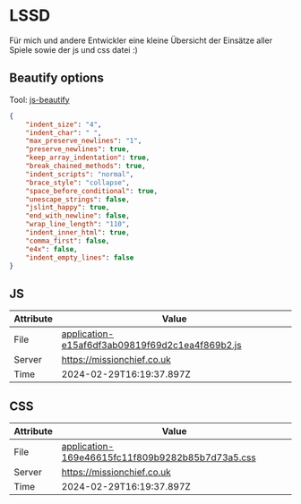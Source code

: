 # LSSD
Für mich und andere Entwickler eine kleine Übersicht der Einsätze aller Spiele sowie der js und css datei :)

<!-- automated -->
## Beautify options
Tool: [js-beautify](https://github.com/beautify-web/js-beautify)
```json
{
    "indent_size": "4",
    "indent_char": " ",
    "max_preserve_newlines": "1",
    "preserve_newlines": true,
    "keep_array_indentation": true,
    "break_chained_methods": true,
    "indent_scripts": "normal",
    "brace_style": "collapse",
    "space_before_conditional": true,
    "unescape_strings": false,
    "jslint_happy": true,
    "end_with_newline": false,
    "wrap_line_length": "110",
    "indent_inner_html": true,
    "comma_first": false,
    "e4x": false,
    "indent_empty_lines": false
}
```

## JS
| Attribute | Value |
| --------- | ----- |
| File      | [application-e15af6df3ab09819f69d2c1ea4f869b2.js](https://missionchief.co.uk/assets/application-e15af6df3ab09819f69d2c1ea4f869b2.js) |
| Server    | https://missionchief.co.uk |
| Time      | 2024-02-29T16:19:37.897Z |

## CSS
| Attribute | Value |
| --------- | ----- |
| File      | [application-169e46615fc11f809b9282b85b7d73a5.css](https://missionchief.co.uk/assets/application-169e46615fc11f809b9282b85b7d73a5.css) |
| Server    | https://missionchief.co.uk |
| Time      | 2024-02-29T16:19:37.897Z |
<!-- /automated -->

